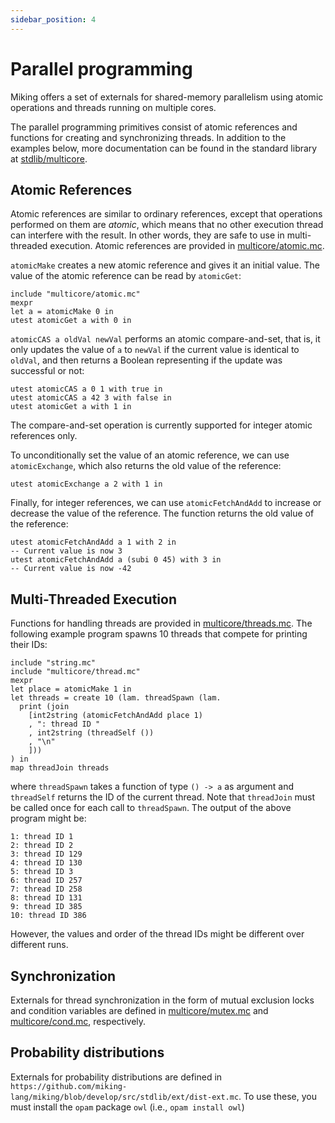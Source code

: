 ```yaml
---
sidebar_position: 4
---
```


# Parallel programming

Miking offers a set of externals for shared-memory parallelism using
atomic operations and threads running on multiple cores.

The parallel programming primitives consist of atomic references and functions
for creating and synchronizing threads. In addition to the examples below, more
documentation can be found in the standard library at
[stdlib/multicore](https://github.com/miking-lang/miking/blob/develop/src/stdlib/multicore/).

## Atomic References

Atomic references are similar to ordinary references, except that operations
performed on them are *atomic*, which means that no other execution thread can
interfere with the result. In other words, they are safe to use in
multi-threaded execution. Atomic references are provided in
[multicore/atomic.mc](https://github.com/miking-lang/miking/blob/develop/src/stdlib/multicore/atomic.mc).

`atomicMake` creates a new atomic reference and gives it an initial value. The
value of the atomic reference can be read by `atomicGet`:

```mc
include "multicore/atomic.mc"
mexpr
let a = atomicMake 0 in
utest atomicGet a with 0 in
```

`atomicCAS a oldVal newVal` performs an atomic compare-and-set, that is, it only
updates the value of `a` to `newVal` if the current value is identical to
`oldVal`, and then returns a Boolean representing if the update was successful
or not:

```mc
utest atomicCAS a 0 1 with true in
utest atomicCAS a 42 3 with false in
utest atomicGet a with 1 in
```

The compare-and-set operation is currently supported for integer atomic
references only.

To unconditionally set the value of an atomic reference, we can use
`atomicExchange`, which also returns the old value of the reference:

```mc
utest atomicExchange a 2 with 1 in
```

Finally, for integer references, we can use `atomicFetchAndAdd` to increase or
decrease the value of the reference. The function returns the old value of the
reference:

```mc
utest atomicFetchAndAdd a 1 with 2 in
-- Current value is now 3
utest atomicFetchAndAdd a (subi 0 45) with 3 in
-- Current value is now -42
```

## Multi-Threaded Execution

Functions for handling threads are provided in
[multicore/threads.mc](https://github.com/miking-lang/miking/blob/develop/src/stdlib/multicore/threads.mc).
The following example program spawns 10 threads that compete for printing their
IDs:

```mc
include "string.mc"
include "multicore/thread.mc"
mexpr
let place = atomicMake 1 in
let threads = create 10 (lam. threadSpawn (lam.
  print (join
    [int2string (atomicFetchAndAdd place 1)
    , ": thread ID "
    , int2string (threadSelf ())
    , "\n"
    ]))
) in
map threadJoin threads
```

where `threadSpawn` takes a function of type `() -> a` as argument
and `threadSelf` returns the ID of the current thread. Note that
`threadJoin` must be called once for each call to `threadSpawn`. The
output of the above program might be:

```
1: thread ID 1
2: thread ID 2
3: thread ID 129
4: thread ID 130
5: thread ID 3
6: thread ID 257
7: thread ID 258
8: thread ID 131
9: thread ID 385
10: thread ID 386
```

However, the values and order of the thread IDs might be different over
different runs.

## Synchronization

Externals for thread synchronization in the form of mutual exclusion locks and
condition variables are defined in
[multicore/mutex.mc](https://github.com/miking-lang/miking/blob/develop/src/stdlib/multicore/mutex.mc) and
[multicore/cond.mc](https://github.com/miking-lang/miking/blob/develop/src/stdlib/multicore/cond.mc), respectively.

## Probability distributions
Externals for probability distributions are defined in `https://github.com/miking-lang/miking/blob/develop/src/stdlib/ext/dist-ext.mc`. To use these, you must install the `opam` package `owl` (i.e., `opam install owl`)
